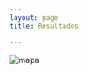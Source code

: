 ```yaml
---
layout: page
title: Resultados

---
```

![mapa](https://github.com/gilbertoleon/OceanicExchangesMexico/blob/master/OceanicExchangesMexico/img/mapacable.jpeg)
